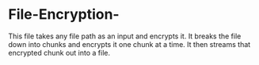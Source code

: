 # File-Encryption-
This file takes any file path as an input and encrypts it. It breaks the file down into chunks and encrypts it one chunk at a time. It then streams that encrypted chunk out into a file.
